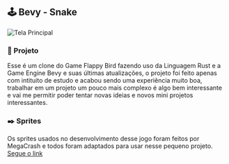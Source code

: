 ## 🕹️ Bevy - Snake

![Tela Principal](https://github.com/nfoj/bevy-flappy-bird/blob/main/img/bevy-flappy-bird.gif)


### 💾 Projeto
Esse é um clone do Game Flappy Bird fazendo uso da Linguagem Rust e a Game Engine Bevy e suas últimas atualizações, o projeto foi feito apenas com intituito de estudo e acabou sendo uma experiência muito boa, trabalhar em um projeto um pouco mais complexo é algo bem interessante e vai me permitir poder tentar novas ideias e novos mini projetos interessantes.


### ✒️ Sprites
Os sprites usados no desenvolvimento desse jogo foram feitos por MegaCrash e todos foram adaptados para usar nesse pequeno projeto. [Segue o link](https://megacrash.itch.io/flappy-bird-assets)
